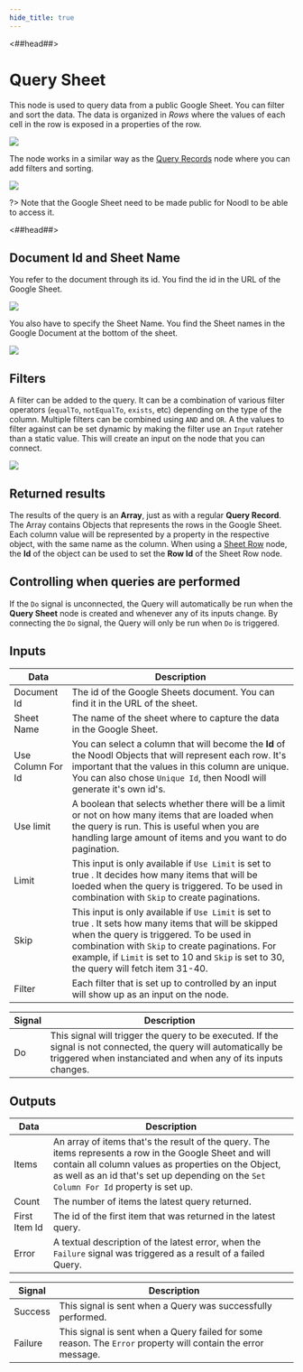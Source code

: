 ```yaml
---
hide_title: true
---
```


<##head##>

# Query Sheet

This node is used to query data from a public Google Sheet. You can filter and sort the data. The data is organized in _Rows_ where the values of each cell in the row is exposed in a properties of the row.

<div className="ndl-image-with-background l">

![](/library/modules/gsheets/node-docs/query-sheet/query-sheet-1.png)

</div>

The node works in a similar way as the [Query Records](/nodes/data/cloud-data/query-records) node where you can add filters and sorting.

<div className="ndl-image-with-background">

![](/library/modules/gsheets/node-docs/query-sheet/query-sheet-2.png)

</div>

?> Note that the Google Sheet need to be made public for Noodl to be able to access it.

<##head##>

## Document Id and Sheet Name

You refer to the document through its id. You find the id in the URL of the Google Sheet.

<div className="ndl-image-with-background l">

![](/library/modules/gsheets/node-docs/query-sheet/query-sheet-3.png)

</div>

You also have to specify the Sheet Name. You find the Sheet names in the Google Document at the bottom of the sheet.

<div className="ndl-image-with-background">

![](/library/modules/gsheets/node-docs/query-sheet/query-sheet-4.png)

</div>

## Filters

A filter can be added to the query. It can be a combination of various filter operators (`equalTo`, `notEqualTo`, `exists`, etc) depending on the type of the column. Multiple filters can be combined using `AND` and `OR`. A the values to filter against can be set dynamic by making the filter use an `Input` rateher than a static value. This will create an input on the node that you can connect.

<div className="ndl-image-with-background l">

![](/library/modules/gsheets/node-docs/query-sheet/query-sheet-5.png)

</div>

## Returned results

The results of the query is an **Array**, just as with a regular **Query Record**. The Array contains Objects that represents the rows in the Google Sheet. Each column value will be represented by a property in the respective object, with the same name as the column. When using a [Sheet Row](/library/modules/gsheets/node-docs/sheet-row) node, the **Id** of the object can be used to set the **Row Id** of the Sheet Row node.

## Controlling when queries are performed

If the `Do` signal is unconnected, the Query will automatically be run when the **Query Sheet** node is created and whenever any of its inputs change. By connecting the `Do` signal, the Query will only be run when `Do` is triggered.

## Inputs

| Data                                                | Description                                                                                                                                                                                                                                                                                                                         |
| --------------------------------------------------- | ----------------------------------------------------------------------------------------------------------------------------------------------------------------------------------------------------------------------------------------------------------------------------------------------------------------------------------- |
| <span className="ndl-data">Document Id</span>       | The id of the Google Sheets document. You can find it in the URL of the sheet.                                                                                                                                                                                                                                                      |
| <span className="ndl-data">Sheet Name</span>        | The name of the sheet where to capture the data in the Google Sheet.                                                                                                                                                                                                                                                                |
| <span className="ndl-data">Use Column For Id</span> | You can select a column that will become the **Id** of the Noodl Objects that will represent each row. It's important that the values in this column are unique. You can also chose `Unique Id`, then Noodl will generate it's own id's.                                                                                            |
| <span className="ndl-data">Use limit</span>         | A<span className="ndl-data"> boolean </span> that selects whether there will be a limit or not on how many items that are loaded when the query is run. This is useful when you are handling large amount of items and you want to do pagination.                                                                                   |
| <span className="ndl-data">Limit</span>             | This input is only available if `Use Limit` is set to<span className="ndl-data"> true </span>. It decides how many items that will be loeded when the query is triggered. To be used in combination with `Skip` to create paginations.                                                                                              |
| <span className="ndl-data">Skip</span>              | This input is only available if `Use Limit` is set to<span className="ndl-data"> true </span>. It sets how many items that will be skipped when the query is triggered. To be used in combination with `Skip` to create paginations. For example, if `Limit` is set to 10 and `Skip` is set to 30, the query will fetch item 31-40. |
| <span className="ndl-data">Filter</span>            | Each filter that is set up to controlled by an input will show up as an input on the node.                                                                                                                                                                                                                                          |

| Signal                                 | Description                                                                                                                                                                        |
| -------------------------------------- | ---------------------------------------------------------------------------------------------------------------------------------------------------------------------------------- |
| <span className="ndl-signal">Do</span> | This signal will trigger the query to be executed. If the signal is not connected, the query will automatically be triggered when instanciated and when any of its inputs changes. |

## Outputs

| Data                                            | Description                                                                                                                                                                                                                                              |
| ----------------------------------------------- | -------------------------------------------------------------------------------------------------------------------------------------------------------------------------------------------------------------------------------------------------------- |
| <span className="ndl-data">Items</span>         | An array of items that's the result of the query. The items represents a row in the Google Sheet and will contain all column values as properties on the Object, as well as an id that's set up depending on the `Set Column For Id` property is set up. |
| <span className="ndl-data">Count</span>         | The number of items the latest query returned.                                                                                                                                                                                                           |
| <span className="ndl-data">First Item Id</span> | The id of the first item that was returned in the latest query.                                                                                                                                                                                          |
| <span className="ndl-data">Error</span>         | A textual description of the latest error, when the `Failure` signal was triggered as a result of a failed Query.                                                                                                                                        |

| Signal                                      | Description                                                                                                   |
| ------------------------------------------- | ------------------------------------------------------------------------------------------------------------- |
| <span className="ndl-signal">Success</span> | This signal is sent when a Query was successfully performed.                                                  |
| <span className="ndl-signal">Failure</span> | This signal is sent when a Query failed for some reason. The `Error` property will contain the error message. |
